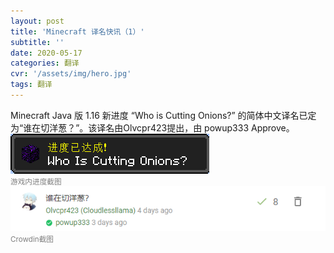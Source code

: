 ```yaml
---
layout: post
title: 'Minecraft 译名快讯（1）'
subtitle: ''
date: 2020-05-17
categories: 翻译
cvr: '/assets/img/hero.jpg'
tags: 翻译
---
```

Minecraft Java 版 1.16 新进度 “Who is Cutting Onions?” 的简体中文译名已定为“谁在切洋葱？”。该译名由Olvcpr423提出，由 powup333 Approve。
<img src ='/assets/img/Minecraft 译名快讯（1）/whoiscuttingonions.png'><br><small><font color ='#808080'>游戏内进度截图</font></small>
<br>
<img src ='/assets/img/Minecraft 译名快讯（1）/whoiscuttingonionscrowdin.png'><br><small><font color ='#808080'>Crowdin截图</font></small>
